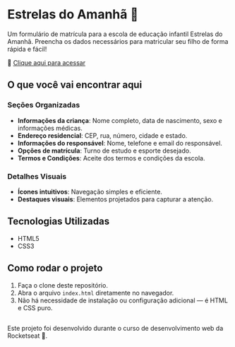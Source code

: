 # Estrelas do Amanhã 🌟

Um formulário de matrícula para a escola de educação infantil Estrelas do Amanhã. Preencha os dados necessários para matricular seu filho de forma rápida e fácil!

🔗 [Clique aqui para acessar](https://giigio.github.io/matricula-form/)

## O que você vai encontrar aqui

### Seções Organizadas

- **Informações da criança**: Nome completo, data de nascimento, sexo e informações médicas.
- **Endereço residencial**: CEP, rua, número, cidade e estado.
- **Informações do responsável**: Nome, telefone e email do responsável.
- **Opções de matrícula**: Turno de estudo e esporte desejado.
- **Termos e Condições**: Aceite dos termos e condições da escola.

### Detalhes Visuais

- **Ícones intuitivos**: Navegação simples e eficiente.
- **Destaques visuais**: Elementos projetados para capturar a atenção.

## Tecnologias Utilizadas

- HTML5
- CSS3

## Como rodar o projeto

1. Faça o clone deste repositório.
2. Abra o arquivo `index.html` diretamente no navegador.
3. Não há necessidade de instalação ou configuração adicional — é HTML e CSS puro.

##

Este projeto foi desenvolvido durante o curso de desenvolvimento web da Rocketseat 🚀.
